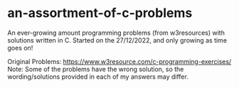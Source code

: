 # an-assortment-of-c-problems
An ever-growing amount programming problems (from w3resources) with solutions written in C.
Started on the 27/12/2022, and only growing as time goes on!

Original Problems:
https://www.w3resource.com/c-programming-exercises/
Note: Some of the problems have the wrong solution, so the wording/solutions provided in each of my answers may differ.
